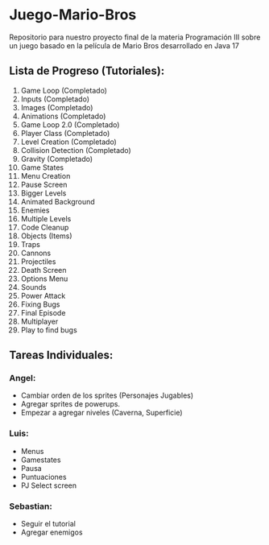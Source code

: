# Juego-Mario-Bros
Repositorio para nuestro proyecto final de la materia Programación III sobre un juego basado en la película de Mario Bros desarrollado en Java 17

## Lista de Progreso (Tutoriales):

1. Game Loop (Completado)
2. Inputs (Completado)
3. Images (Completado)
4. Animations (Completado)
5. Game Loop 2.0 (Completado)
6. Player Class (Completado)
7. Level Creation (Completado)
8. Collision Detection (Completado)
9. Gravity (Completado)
10. Game States
11. Menu Creation
12. Pause Screen
13. Bigger Levels
14. Animated Background
15. Enemies
16. Multiple Levels
17. Code Cleanup
18. Objects (Items)
19. Traps
20. Cannons
21. Projectiles
22. Death Screen
23. Options Menu
24. Sounds
25. Power Attack
26. Fixing Bugs
27. Final Episode
28. Multiplayer
29. Play to find bugs

## Tareas Individuales:

### Angel:
- Cambiar orden de los sprites (Personajes Jugables)
- Agregar sprites de powerups.
- Empezar a agregar niveles (Caverna, Superficie)

### Luis:

- Menus
- Gamestates
- Pausa
- Puntuaciones
- PJ Select screen

### Sebastian:

- Seguir el tutorial
- Agregar enemigos
